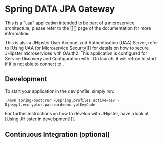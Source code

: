 # Spring DATA JPA Gateway 

This is a "uaa" application intended to be part of a microservice architecture, please refer to the [][] page of the documentation for more information.

This is also a JHipster User Account and Authentication (UAA) Server, refer to [Using UAA for Microservice Security][] for details on how to secure JHipster microservices with OAuth2.
This application is configured for Service Discovery and Configuration with . On launch, it will refuse to start if it is not able to connect to .

## Development

To start your application in the dev profile, simply run:

    ./mvn spring-boot:run -Dspring.profiles.active=dev -Djasypt.encryptor.password=encryptKeyCode


For further instructions on how to develop with JHipster, have a look at [Using JHipster in development][].

 
## Continuous Integration (optional)
